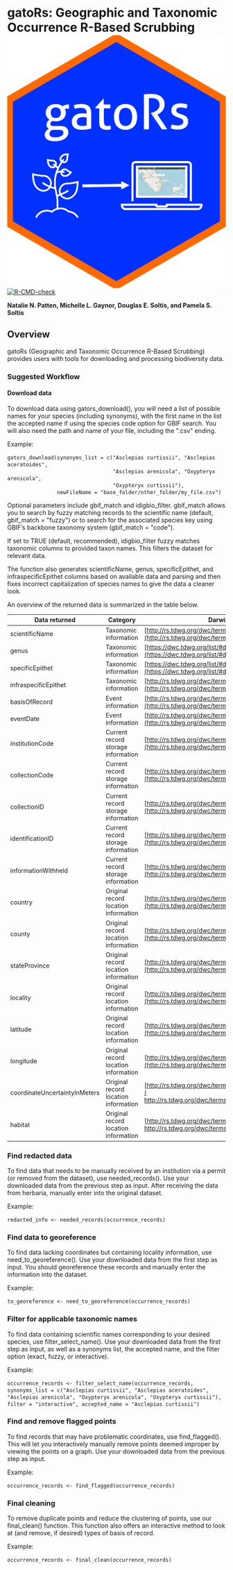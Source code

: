 # gatoRs: Geographic and Taxonomic Occurrence R-Based Scrubbing <a href="https://nataliepatten.github.io/gatoRs/"><img src="man/figures/logo.png" align="right"/></a>
<!-- badges: start -->
[![R-CMD-check](https://github.com/nataliepatten/gatoRs/actions/workflows/R-CMD-check.yaml/badge.svg)](https://github.com/nataliepatten/gatoRs/actions/workflows/R-CMD-check.yaml)
<!-- badges: end -->

**Natalie N. Patten, Michelle L. Gaynor, Douglas E. Soltis, and Pamela S. Soltis** 

## Overview
gatoRs (Geographic and Taxonomic Occurrence R-Based Scrubbing) provides users with tools for downloading and processing biodiversity data.

### Suggested Workflow
#### Download data
To download data using gators_download(), you will need a list of possible names for your species (including synonyms), with the first name in the list the accepted name if using the species code option for GBIF search. You will also need the path and name of your file, including the ".csv" ending.

Example:
```
gators_download(synonyms_list = c("Asclepias curtissii", "Asclepias aceratoides",
                                  "Asclepias arenicola", "Oxypteryx arenicola", 
                                  "Oxypteryx curtissii"), 
                newFileName = "base_folder/other_folder/my_file.csv")
```

Optional parameters include gbif_match and idigbio_filter. gbif_match allows you to search by fuzzy matching records to the scientific name (default, gbif_match = "fuzzy") or to search for the associated species key using GBIF’s backbone taxonomy system (gbif_match = "code").

If set to TRUE (default, recommended), idigbio_filter fuzzy matches taxonomic columns to provided taxon names. This filters the dataset for relevant data.

The function also generates scientificName, genus, specificEpithet, and infraspecificEpithet columns based on available data and parsing and then fixes incorrect capitalization of species names to give the data a cleaner look.

An overview of the returned data is summarized in the table below.

Data returned | Category | Darwin Core Link |
---| --- | --- |
scientificName | Taxonomic information | [http://rs.tdwg.org/dwc/terms/scientificName](http://rs.tdwg.org/dwc/terms/scientificName) |
genus | Taxonomic information |[https://dwc.tdwg.org/list/#dwc_genus](https://dwc.tdwg.org/list/#dwc_genus)|
specificEpithet | Taxonomic information |[https://dwc.tdwg.org/list/#dwc_specificEpithet](https://dwc.tdwg.org/list/#dwc_specificEpithet)|
infraspecificEpithet | Taxonomic information |[http://rs.tdwg.org/dwc/terms/infraspecificEpithet](http://rs.tdwg.org/dwc/terms/infraspecificEpithet)|
basisOfRecord | Event information |[http://rs.tdwg.org/dwc/terms/basisOfRecord](http://rs.tdwg.org/dwc/terms/basisOfRecord)|
eventDate | Event information |[http://rs.tdwg.org/dwc/terms/eventDate](http://rs.tdwg.org/dwc/terms/eventDate)|
institutionCode | Current record storage information |[http://rs.tdwg.org/dwc/terms/institutionCode](http://rs.tdwg.org/dwc/terms/institutionCode)|
collectionCode | Current record storage information |[http://rs.tdwg.org/dwc/terms/collectionCode](http://rs.tdwg.org/dwc/terms/collectionCode)|
collectionID | Current record storage information |[http://rs.tdwg.org/dwc/terms/collectionID](http://rs.tdwg.org/dwc/terms/collectionID)|
identificationID | Current record storage information |[http://rs.tdwg.org/dwc/terms/identificationID](http://rs.tdwg.org/dwc/terms/identificationID)|
informationWithheld | Current record storage information |[http://rs.tdwg.org/dwc/terms/informationWithheld](http://rs.tdwg.org/dwc/terms/informationWithheld) |
country | Original record location information |[http://rs.tdwg.org/dwc/terms/country](http://rs.tdwg.org/dwc/terms/country)|
county | Original record location information |[http://rs.tdwg.org/dwc/terms/county](http://rs.tdwg.org/dwc/terms/county)|
stateProvince | Original record location information |[http://rs.tdwg.org/dwc/terms/stateProvince](http://rs.tdwg.org/dwc/terms/stateProvince)|
locality | Original record location information |[http://rs.tdwg.org/dwc/terms/locality](http://rs.tdwg.org/dwc/terms/locality)|
latitude | Original record location information |[http://rs.tdwg.org/dwc/terms/decimalLatitude](http://rs.tdwg.org/dwc/terms/decimalLatitude)|
longitude | Original record location information |[http://rs.tdwg.org/dwc/terms/decimalLongitude](http://rs.tdwg.org/dwc/terms/decimalLongitude)|
coordinateUncertaintyInMeters | Original record location information |[http://rs.tdwg.org/dwc/terms/coordinateUncertaintyInMeters](	http://rs.tdwg.org/dwc/terms/coordinateUncertaintyInMeters)|
habitat | Original record location information |[http://rs.tdwg.org/dwc/terms/habitat](	http://rs.tdwg.org/dwc/terms/habitat)|


### Find redacted data
To find data that needs to be manually received by an institution via a permit (or removed from the dataset), use needed_records(). Use your downloaded data from the previous step as input. After receiving the data from herbaria, manually enter into the original dataset.

Example: 
```
redacted_info <- needed_records(occurrence_records)
```
### Find data to georeference
To find data lacking coordinates but containing locality information, use need_to_georeference(). Use your downloaded data from the first step as input. You should georeference these records and manually enter the information into the dataset.

Example: 
```
to_georeference <- need_to_georeference(occurrence_records)
```
### Filter for applicable taxonomic names
To find data containing scientific names corresponding to your desired species, use filter_select_name(). Use your downloaded data from the first step as input, as well as a synonyms list, the accepted name, and the filter option (exact, fuzzy, or interactive).

Example:
```
occurrence_records <- filter_select_name(occurrence_records, synonyms_list = c("Asclepias curtissii", "Asclepias aceratoides", "Asclepias arenicola", "Oxypteryx arenicola", "Oxypteryx curtissii"), filter = "interactive", accepted_name = "Asclepias curtissii")
```
### Find and remove flagged points
To find records that may have problematic coordinates, use find_flagged(). This will let you interactively manually remove points deemed improper by viewing the points on a graph. Use your downloaded data from the previous step as input.

Example: 
```
occurrence_records <- find_flagged(occurrence_records)
```
### Final cleaning
To remove duplicate points and reduce the clustering of points, use our final_clean() function. This function also offers an interactive method to look at (and remove, if desired) types of basis of record.

Example: 
```
occurrence_records <- final_clean(occurrence_records)
```
